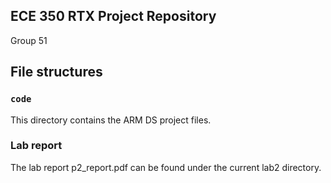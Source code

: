 ## ECE 350 RTX Project Repository

Group 51

## File structures

### `code`
This directory contains the ARM DS project files.


### Lab report
The lab report p2_report.pdf can be found under the current lab2 directory.
